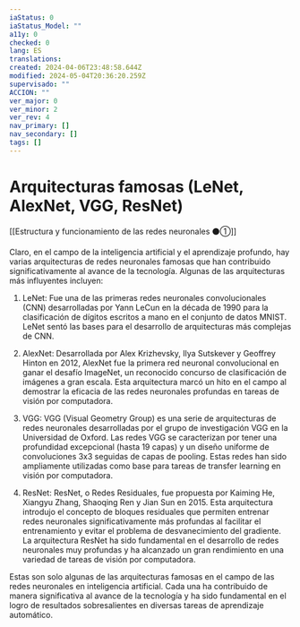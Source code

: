 ```yaml
---
iaStatus: 0
iaStatus_Model: ""
a11y: 0
checked: 0
lang: ES
translations: 
created: 2024-04-06T23:48:58.644Z
modified: 2024-05-04T20:36:20.259Z
supervisado: ""
ACCION: ""
ver_major: 0
ver_minor: 2
ver_rev: 4
nav_primary: []
nav_secondary: []
tags: []
---
```

# Arquitecturas famosas (LeNet, AlexNet, VGG, ResNet)

[[Estructura y funcionamiento de las redes neuronales ⚫①]]

Claro, en el campo de la inteligencia artificial y el aprendizaje profundo, hay varias arquitecturas de redes neuronales famosas que han contribuido significativamente al avance de la tecnología. Algunas de las arquitecturas más influyentes incluyen:

1. LeNet: Fue una de las primeras redes neuronales convolucionales (CNN) desarrolladas por Yann LeCun en la década de 1990 para la clasificación de dígitos escritos a mano en el conjunto de datos MNIST. LeNet sentó las bases para el desarrollo de arquitecturas más complejas de CNN.

2. AlexNet: Desarrollada por Alex Krizhevsky, Ilya Sutskever y Geoffrey Hinton en 2012, AlexNet fue la primera red neuronal convolucional en ganar el desafío ImageNet, un reconocido concurso de clasificación de imágenes a gran escala. Esta arquitectura marcó un hito en el campo al demostrar la eficacia de las redes neuronales profundas en tareas de visión por computadora.

3. VGG: VGG (Visual Geometry Group) es una serie de arquitecturas de redes neuronales desarrolladas por el grupo de investigación VGG en la Universidad de Oxford. Las redes VGG se caracterizan por tener una profundidad excepcional (hasta 19 capas) y un diseño uniforme de convoluciones 3x3 seguidas de capas de pooling. Estas redes han sido ampliamente utilizadas como base para tareas de transfer learning en visión por computadora.

4. ResNet: ResNet, o Redes Residuales, fue propuesta por Kaiming He, Xiangyu Zhang, Shaoqing Ren y Jian Sun en 2015. Esta arquitectura introdujo el concepto de bloques residuales que permiten entrenar redes neuronales significativamente más profundas al facilitar el entrenamiento y evitar el problema de desvanecimiento del gradiente. La arquitectura ResNet ha sido fundamental en el desarrollo de redes neuronales muy profundas y ha alcanzado un gran rendimiento en una variedad de tareas de visión por computadora.

Estas son solo algunas de las arquitecturas famosas en el campo de las redes neuronales en inteligencia artificial. Cada una ha contribuido de manera significativa al avance de la tecnología y ha sido fundamental en el logro de resultados sobresalientes en diversas tareas de aprendizaje automático.
